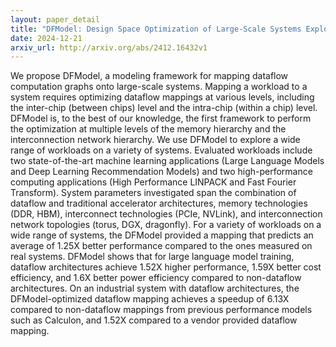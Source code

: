 ```yaml
---
layout: paper_detail
title: "DFModel: Design Space Optimization of Large-Scale Systems Exploiting Dataflow Mappings"
date: 2024-12-21
arxiv_url: http://arxiv.org/abs/2412.16432v1
---
```


We propose DFModel, a modeling framework for mapping dataflow computation graphs onto large-scale systems. Mapping a workload to a system requires optimizing dataflow mappings at various levels, including the inter-chip (between chips) level and the intra-chip (within a chip) level. DFModel is, to the best of our knowledge, the first framework to perform the optimization at multiple levels of the memory hierarchy and the interconnection network hierarchy. We use DFModel to explore a wide range of workloads on a variety of systems. Evaluated workloads include two state-of-the-art machine learning applications (Large Language Models and Deep Learning Recommendation Models) and two high-performance computing applications (High Performance LINPACK and Fast Fourier Transform). System parameters investigated span the combination of dataflow and traditional accelerator architectures, memory technologies (DDR, HBM), interconnect technologies (PCIe, NVLink), and interconnection network topologies (torus, DGX, dragonfly). For a variety of workloads on a wide range of systems, the DFModel provided a mapping that predicts an average of 1.25X better performance compared to the ones measured on real systems. DFModel shows that for large language model training, dataflow architectures achieve 1.52X higher performance, 1.59X better cost efficiency, and 1.6X better power efficiency compared to non-dataflow architectures. On an industrial system with dataflow architectures, the DFModel-optimized dataflow mapping achieves a speedup of 6.13X compared to non-dataflow mappings from previous performance models such as Calculon, and 1.52X compared to a vendor provided dataflow mapping.
